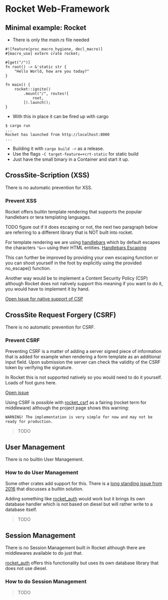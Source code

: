 # Rocket Web-Framework

## Minimal example: Rocket

* There is only the *main.rs* file needed
```
#![feature(proc_macro_hygiene, decl_macro)]
#[macro_use] extern crate rocket;

#[get("/")]
fn root() -> &'static str {
	"Hello World, how are you today?"
}

fn main() {
	rocket::ignite()
		.mount("/", routes![
			root,
		]).launch();
}
```
* With this in place it can be fired up with cargo
```
$ cargo run
...
Rocket has launched from http://localhost:8000
...
```
* Building it with `cargo build -r` as a release.
* Use the flags `-C target-feature=+crt-static` for static build
* Just have the small binary in a Container and start it up.


## CrossSite-Scription (XSS)

There is no automatic prevention for XSS.

### Prevent XSS

Rocket offers builtin template rendering that supports the popular handlebars
or tera templating languages.

TODO figure out if it does escaping or not, the next two paragraph below are
referring to a different library that is NOT built into rocket.

For template rendering we are using [handlebars](https://docs.rs/handlebars/latest/handlebars/) which by default escapes the
characters `"&<>` using their HTML entities.
[Handlebars Escaping](https://api.rocket.rs/master/rocket_dyn_templates/handlebars/index.html#escaping)

This can further be improved by providing your own escaping function or you can
shoot yourself in the foot by explicitly using the provided no_escape()
function.

Another way would be to implement a Content Security Policy (CSP) although
Rocket does not natively support this meaning if you want to do it, you would
have to implement it by hand.

[Open Issue for native support of CSP](https://github.com/SergioBenitez/Rocket/issues/264)

## CrossSite Request Forgery (CSRF)

There is no automatic prevention for CSRF.

### Prevent CSRF

Preventing CSRF is a matter of adding a server signed piece of information that
is added for example when rendering a form template as an additional input
field. Upon submission the server can check the validity of the CSRF token by
verifying the signature.

In Rocket this is not supported natively so you would need to do it yourself.
Loads of foot guns here.

[Open issue](https://github.com/SergioBenitez/Rocket/issues/14)

Using CSRF is possible with
[rocket_csrf](https://github.com/kotovalexarian/rocket_csrf) as a fairing
(rocket term for middleware) although the project page shows this warning:

```
WARNING! The implementation is very simple for now and may not be ready for production.
```

> TODO

## User Management

There is no builtin User Management.

### How to do User Management

Some other crates add support for this. There is a [long standing issue from
2016](https://github.com/SergioBenitez/Rocket/issues/8) that discusses a
builtin solution.

Adding something like
[rocket_auth](https://docs.rs/rocket_auth/latest/rocket_auth/) would work but
it brings its own database handler which is not based on diesel but will rather
write to a database itself.

> TODO

## Session Management

There is no Session Management built in Rocket although there are middlewares
available to do just that.

[rocket_auth](https://docs.rs/rocket_auth/latest/rocket_auth/) offers this
functionality but uses its own database library that does not use diesel.

### How to do Session Management

> TODO
